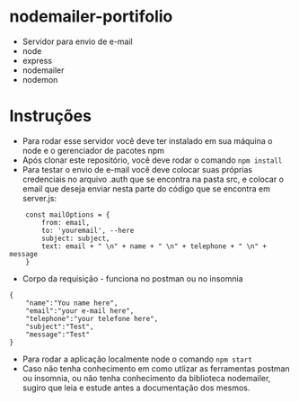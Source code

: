 # nodemailer-portifolio
* Servidor para envio de e-mail
* node 
* express
* nodemailer
* nodemon

# Instruções
* Para rodar esse servidor você deve ter instalado em sua máquina o node e o gerenciador de pacotes npm
* Após clonar este repositório, você deve rodar o comando ```npm install``` 
* Para testar o envio de e-mail você deve colocar suas próprias credenciais no arquivo .auth que se encontra na pasta src, e colocar o email que deseja enviar nesta parte do código
que se encontra em server.js:
```
    const mailOptions = {
        from: email,
        to: 'youremail', --here
        subject: subject,
        text: email + " \n" + name + " \n" + telephone + " \n" + message
    }
 ```
 * Corpo da requisição - funciona no postman ou no insomnia
```
{
	"name":"You name here",
	"email":"your e-mail here",
	"telephone":"your telefone here",
	"subject":"Test",
	"message":"Test"
}
```
* Para rodar a aplicação localmente node o comando ```npm start```
* Caso não tenha conhecimento em como utlizar as ferramentas postman ou insomnia, ou não tenha conhecimento da biblioteca nodemailer, sugiro que leia e estude antes a documentação
dos mesmos.
